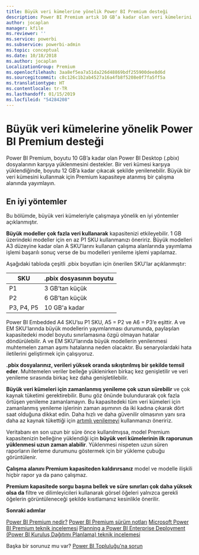 ```yaml
---
title: Büyük veri kümelerine yönelik Power BI Premium desteği
description: Power BI Premium artık 10 GB’a kadar olan veri kümelerini destekler.
author: jocaplan
manager: kfile
ms.reviewer: ''
ms.service: powerbi
ms.subservice: powerbi-admin
ms.topic: conceptual
ms.date: 10/18/2018
ms.author: jocaplan
LocalizationGroup: Premium
ms.openlocfilehash: 3aa8ef5ea7a51da226d48869bdf255900dee8d6d
ms.sourcegitcommit: c8c126c1b2ab4527a16a4fb8f5208e0f7fa5ff5a
ms.translationtype: HT
ms.contentlocale: tr-TR
ms.lasthandoff: 01/15/2019
ms.locfileid: "54284208"
---
```

# <a name="power-bi-premium-support-for-large-datasets"></a>Büyük veri kümelerine yönelik Power BI Premium desteği

Power BI Premium, boyutu 10 GB’a kadar olan Power BI Desktop (.pbix) dosyalarının karşıya yüklenmesini destekler. Bir veri kümesi karşıya yüklendiğinde, boyutu 12 GB’a kadar çıkacak şekilde yenilenebilir. Büyük bir veri kümesini kullanmak için Premium kapasiteye atanmış bir çalışma alanında yayımlayın.
 
## <a name="best-practices"></a>En iyi yöntemler

Bu bölümde, büyük veri kümeleriyle çalışmaya yönelik en iyi yöntemler açıklanmıştır.

**Büyük modeller çok fazla veri kullanarak** kapasitenizi etkileyebilir. 1 GB üzerindeki modeller için en az P1 SKU kullanmanızı öneririz. Büyük modelleri A3 düzeyine kadar olan A SKU'larını kullanan çalışma alanlarında yayımlama işlemi başarılı sonuç verse de bu modelleri yenileme işlemi yapılamaz.

Aşağıdaki tabloda çeşitli .pbix boyutları için önerilen SKU'lar açıklanmıştır:

   |SKU  |.pbix dosyasının boyutu   |
   |---------|---------|
   |P1    | 3 GB’tan küçük        |
   |P2    | 6 GB’tan küçük        |
   |P3, P4, P5    | 10 GB'a kadar   |

Power BI Embedded A4 SKU’su P1 SKU, A5 = P2 ve A6 = P3’e eşittir. A ve EM SKU'larında büyük modellerin yayımlanması durumunda, paylaşılan kapasitedeki model boyutu sınırlamasına özgü olmayan hatalar döndürülebilir. A ve EM SKU'larında büyük modellerin yenilenmesi muhtemelen zaman aşımı hatalarına neden olacaktır. Bu senaryolardaki hata iletilerini geliştirmek için çalışıyoruz.

**.pbix dosyalarınız, verileri yüksek oranda sıkıştırılmış bir şekilde temsil eder**. Muhtemelen veriler belleğe yüklenirken birkaç kez genişletilir ve veri yenileme sırasında birkaç kez daha genişletilebilir.

**Büyük veri kümeleri için zamanlanmış yenileme çok uzun sürebilir** ve çok kaynak tüketimi gerektirebilir. Bunu göz önünde bulundurarak çok fazla örtüşen yenileme zamanlamayın. Bu kapasitedeki tüm veri kümeleri için zamanlanmış yenileme işlerinin zaman aşımının da iki kadına çıkarak dört saat olduğuna dikkat edin. Daha hızlı ve daha güvenilir olmasının yanı sıra daha az kaynak tükettiği için [artımlı yenilemeyi](service-premium-incremental-refresh.md) kullanmanızı öneririz.

Veritabanı en son uzun bir süre önce kullanılmışsa, model Premium kapasitenizin belleğine yüklendiği için **büyük veri kümelerinin ilk raporunun yüklenmesi uzun zaman alabilir**. Yüklenmesi nispeten uzun süren raporların ilerleme durumunu göstermek için bir yükleme çubuğu görüntülenir.

**Çalışma alanını Premium kapasiteden kaldırırsanız** model ve modelle ilişkili hiçbir rapor ya da pano çalışmaz.

**Premium kapasitede sorgu başına bellek ve süre sınırları çok daha yüksek olsa da** filtre ve dilimleyicileri kullanarak görsel öğeleri yalnızca gerekli öğelerin görüntüleneceği şekilde kısıtlamanız kesinlikle önerilir.

**Sonraki adımlar**

[Power BI Premium nedir?](service-premium.md)
[Power BI Premium sürüm notları](service-premium-release-notes.md)
[Microsoft Power BI Premium teknik incelemesi](https://aka.ms/pbipremiumwhitepaper)
[Planning a Power BI Enterprise Deployment (Power BI Kuruluş Dağıtımı Planlama) teknik incelemesi](https://aka.ms/pbienterprisedeploy)

Başka bir sorunuz mu var? [Power BI Topluluğu'na sorun](https://community.powerbi.com/)
